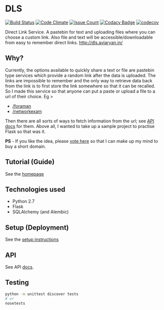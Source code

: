 # DLS

[![Build Status](https://travis-ci.org/aviaryan/dls.svg?branch=master)](https://travis-ci.org/aviaryan/dls)
[![Code Climate](https://codeclimate.com/github/aviaryan/dls/badges/gpa.svg)](https://codeclimate.com/github/aviaryan/dls)
[![Issue Count](https://codeclimate.com/github/aviaryan/dls/badges/issue_count.svg)](https://codeclimate.com/github/aviaryan/dls)
[![Codacy Badge](https://api.codacy.com/project/badge/Grade/bfa45683aab140a2b40ae51a54baf891)](https://www.codacy.com/app/aviaryan/dls)
[![codecov](https://codecov.io/gh/aviaryan/dls/branch/master/graph/badge.svg)](https://codecov.io/gh/aviaryan/dls)

Direct Link Service. A pastebin for text and uploading files where you can choose a custom link. Also file and text will be accessible/downloadable from easy to
remember direct links. http://dls.aviaryan.in/

## Why?

Currently, the options available to quickly share a text or file are pastebin type services which provide a random link after the data is uploaded.
The links are impossible to remember and the only way to retrieve data back from the link is to first store the link somewhere so that it can be recalled.
So I made this service so that anyone can put a paste or upload a file to a url of their choice. Eg >

* [/foraman](http://dls.aviaryan.in/foraman)
* [/networkexam](http://dls.aviaryan.in/networkexam)

Then there are all sorts of ways to fetch information from the url; see [API docs](#api) for them.
Above all, I wanted to take up a sample project to practise Flask so that was it.

**PS** - If you like the idea, please [vote here](https://github.com/aviaryan/dls/issues/15) so that I can make up my mind to buy a short domain.

## Tutorial (Guide)

See the [homepage](http://dls.aviaryan.in/#using)

## Technologies used

* Python 2.7
* Flask
* SQLAlchemy (and Alembic)

## Setup (Deployment)

See the [setup instructions](docs/SETUP.md)

## API

See API [docs](docs/API.md).

## Testing

```bash
python -m unittest discover tests
# or
nosetests
```

